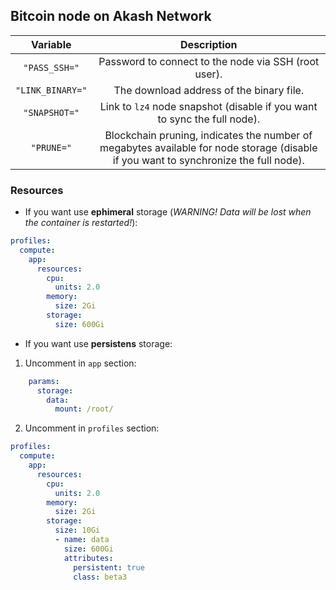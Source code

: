 ## Bitcoin node on Akash Network

|Variable|Description|
| :-------: | :-------: |
|`"PASS_SSH="`| Password to connect to the node via SSH (root user).|
|`"LINK_BINARY="`|  The download address of the binary file.|
|`"SNAPSHOT="`|  Link to `lz4` node snapshot (disable if you want to sync the full node).|
|`"PRUNE="`|  Blockchain pruning, indicates the number of megabytes available for node storage (disable if you want to synchronize the full node).|

### Resources

- If you want use **ephimeral** storage  (*WARNING! Data will be lost when the container is restarted!*):
```yaml
profiles:
  compute:
    app:
      resources:
        cpu:
          units: 2.0
        memory:
          size: 2Gi
        storage:
          size: 600Gi
```

- If you want use **persistens** storage:

1. Uncomment in `app` section:
```yaml
    params:
      storage:
        data:
          mount: /root/
```
2. Uncomment in `profiles` section:
```yaml
profiles:
  compute:
    app:
      resources:
        cpu:
          units: 2.0
        memory:
          size: 2Gi
        storage:
          size: 10Gi 
          - name: data
            size: 600Gi
            attributes:
              persistent: true
              class: beta3
```
